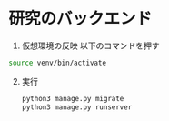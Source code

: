 # 研究のバックエンド
1. 仮想環境の反映
   以下のコマンドを押す
```bash
source venv/bin/activate
```

2. 実行
   ```bash
   python3 manage.py migrate
   python3 manage.py runserver
   ```
   
